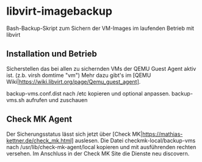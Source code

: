 # libvirt-imagebackup

Bash-Backup-Skript zum Sichern der VM-Images im laufenden Betrieb mit libvirt

Installation und Betrieb
------------------------

Sicherstellen das bei allen zu sichernden VMs der QEMU Guest Agent aktiv ist.
(z.b. virsh domtime "vm") Mehr dazu gibt's im 
[QEMU Wiki|https://wiki.libvirt.org/page/Qemu_guest_agent].

backup-vms.conf.dist nach /etc kopieren und optional anpassen.
backup-vms.sh aufrufen und zuschauen

Check MK Agent
--------------

Der Sicherungsstatus lässt sich jetzt über [Check MK|https://mathias-kettner.de/check_mk.html] 
auslesen. Die Datei checkmk-local/backup-vms nach /usr/lib/check-mk-agent/local kopieren und 
mit ausführenden rechten versehen. Im Anschluss in der Check MK Site die Dienste neu discovern.
